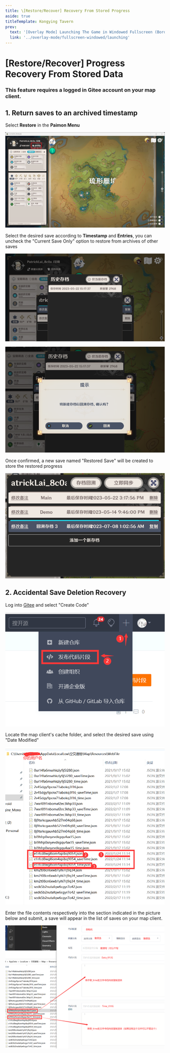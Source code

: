 ```yaml
---
title: \[Restore/Recover] Recovery From Stored Progress
aside: true
titleTemplate: Kongying Tavern
prev:
  text: '[Overlay Mode] Launching The Game in Windowed Fullscreen (Borderless)'
  link: '../overlay-mode/fullscreen-windowed/launching'
---
```


[原文：【存档丢失】存档还原/误删恢复]: # 'https://support.qq.com/products/321980/faqs/113007'
[#]: # '仅第 2 部分为原文直接翻译'

# [Restore/Recover] Progress Recovery From Stored Data

### This feature requires a logged in Gitee account on your map client.

[还原存档到历史位置]: # '更新为客户端内还原功能教程'

## 1. Return saves to an archived timestamp

Select **Restore** in the **Paimon Menu**

![](/imgs/ja/manual/restore-recover/1.png)

Select the desired save according to **Timestamp** and **Entries**, you can uncheck the "Current Save Only" option to restore from archives of other saves

![](/imgs/ja/manual/restore-recover/2.png)

![](/imgs/ja/manual/restore-recover/3.png)

Once confirmed, a new save named "Restored Save" will be created to store the restored progress

![](/imgs/ja/manual/restore-recover/4.png)

## 2. Accidental Save Deletion Recovery

Log into [Gitee](https://gitee.com/) and select "Create Code"

![](/imgs/ja/manual/restore-recover/5.png)

Locate the map client's cache folder, and select the desired save using "Date Modified"

![](/imgs/ja/manual/restore-recover/6.png)

Enter the file contents respectively into the section indicated in the picture below and submit, a save will appear in the list of saves on your map client.

![](/imgs/ja/manual/restore-recover/7.png)
